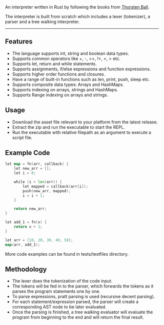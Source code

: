 An interpreter written in Rust by following the books from
[Thorsten Ball](https://www.amazon.com/Thorsten-Ball/e/B06XCKTCRW/ref=dp_byline_cont_pop_book_1).

The interpreter is built from scratch which includes a lexer (tokenizer), a parser and a tree walking interpreter.

---

## Features

- The language supports int, string and boolean data types.
- Supports common operators like +, -, ==, !=, <, > etc.
- Supports let, return and while statements.
- Supports assignments, if/else expressions and function expressions.
- Supports higher order functions and closures.
- Have a range of built-in functions such as len, print, push, sleep etc.
- Supports composite data types: Arrays and HashMaps.
- Supports indexing on arrays, strings and HashMaps.
- Supports Range indexing on arrays and strings.

## Usage

- Download the asset file relevant to your platform from the latest release.
- Extract the zip and run the executable to start the REPL.
- Run the executable with relative filepath as an argument to execute a script file.

## Example Code

```go
let map = fn(arr, callback) {
    let new_arr = [];
    let i = 0;

    while (i < len(arr)) {
        let mapped = callback(arr[i]);
        push(new_arr, mapped);
        i = i + 1;
    }

    return new_arr;
}

let add_1 = fn(x) {
    return x + 1;
}

let arr = [10, 20, 30, 40, 50];
map(arr, add_1);
```

More code examples can be found in tests/testfiles directory.

## Methodology

- The lexer does the tokenization of the code input.
- The tokens will be fed in to the parser, which forwards the tokens as it parses the program statements one by one.
- To parse expressions, pratt parsing is used (recursive decent parsing).
- For each statement/expression parsed, the parser will create a corresponding AST node to be later evaluated.
- Once the parsing is finished, a tree walking evaluator will evaluate the program from beginning to the end and will return the final result.
